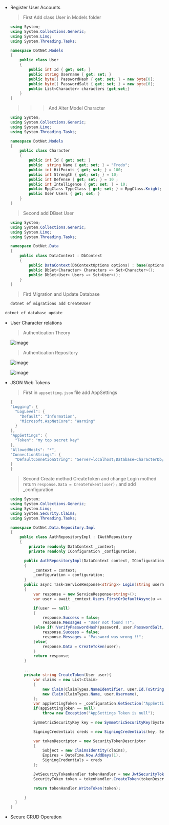 * Register User Accounts
  > First Add class User in Models folder
  ```cs
  using System;
  using System.Collections.Generic;
  using System.Linq;
  using System.Threading.Tasks;

  namespace DotNet.Models
  {
      public class User
      {
          public int Id { get; set; }
          public string Username { get; set; }
          public byte[] PasswordHash { get; set; } = new byte[0];
          public byte[] PasswordSalt { get; set; } = new byte[0];
          public List<Character> characters {get;set;}
      }
  }
  ```
  >>> And Alter Model Character
  ```cs
  using System;
  using System.Collections.Generic;
  using System.Linq;
  using System.Threading.Tasks;

  namespace DotNet.Models
  {
      public class Character
      {
          public int Id { get; set; }
          public  string Name { get; set; } = "Frodo";
          public int HitPoints { get; set; } = 100;
          public int Strength { get; set; } = 10;
          public int Defense { get; set; } = 10 ;
          public int Intelligence { get; set; } = 10;
          public RpgClass TypeClass { get; set; } = RpgClass.Knight;
          public User Users { get; set; }
      }
  }
  ```

  > Second add DBset User 
  ```cs
  using System;
  using System.Collections.Generic;
  using System.Linq;
  using System.Threading.Tasks;

  namespace DotNet.Data
  {
      public class DataContext : DbContext
      {
          public DataContext(DbContextOptions options) : base(options){ }
          public DbSet<Character> Characters => Set<Character>(); 
          public DbSet<User> Users => Set<User>();
      }
  }
  ```
  > Fird Migration and Update Database
  ```cs
  dotnet ef migrations add CreateUser
  ```
 ```cs
  dotnet ef database update
  ```
* User Character relations
  >Authentication Theory
  
  ![image](https://github.com/nguyenduong-lifetechvn/CShape/assets/130037593/ca39a151-0d7b-4bfd-b6ed-3f2ce22a736f)

  >Authentication Repository

  ![image](https://github.com/nguyenduong-lifetechvn/CShape/assets/130037593/173ac1bb-560e-4e58-9ce5-b2019bd63c8b)
  
  ![image](https://github.com/nguyenduong-lifetechvn/CShape/assets/130037593/f7b02334-ee38-41da-b295-b04da28cf262)

* JSON Web Tokens
  > First in ``appsetting.json`` file add AppSettings
  ```cs
  {
  "Logging": {
    "LogLevel": {
      "Default": "Information",
      "Microsoft.AspNetCore": "Warning"
    }
  },
  "AppSettings": {
    "Token": "my top secret key"
  },
  "AllowedHosts": "*",
  "ConnectionStrings": {
    "DefaultConnetionString": "Server=localhost;Database=CharacterDb;integrated security=True;MultipleActiveResultSets=True;TrustServerCertificate=True"
  }
  }

  ```
  >Second Create method CreateToken and change Login mothed return ``` response.Data = CreateTokent(user); ``` and add _configuration

  ```cs
  using System;
  using System.Collections.Generic;
  using System.Linq;
  using System.Security.Claims;
  using System.Threading.Tasks;

  namespace DotNet.Data.Repository.Impl
  {
      public class AuthRepositoryImpl : IAuthRepository
      {
          private readonly DataContext _context;
          private readonly IConfiguration _configuration;

        public AuthRepositoryImpl(DataContext context, IConfiguration configuration)
        {
            _context = context;
            _configuration = configuration;
        }
        public async Task<ServiceResponse<string>> Login(string username, string password)
        {
            var response = new ServiceResponse<string>();
            var user = await _context.Users.FirstOrDefaultAsync(u => u.Username.ToLower().Equals(username.ToLower()));

            if(user == null)
            {
                response.Success = false;
                response.Messages = "User not found !!";
            }else if(!VerifyPasswordHash(password, user.PasswordSalt, user.PasswordHash)){
                response.Success = false;
                response.Messages = "Password was wrong !!";
            }else{
                response.Data = CreateToken(user);
            }
            return response;
        }

        ...
        private string CreateToken(User user){
            var claims = new List<Claim>
            {
                new Claim(ClaimTypes.NameIdentifier, user.Id.ToString()),
                new Claim(ClaimTypes.Name, user.Username),
            };
            var appSettingToken = _configuration.GetSection("AppSettings:Token").Value;
            if(appSettingToken == null)
                throw new Exception("AppSettings Token is null");

            SymmetricSecurityKey key = new SymmetricSecurityKey(System.Text.Encoding.UTF8.GetBytes(appSettingToken));

            SigningCredentials creds = new SigningCredentials(key, SecurityAlgorithms.HmacSha256Signature);

            var tokenDescriptor = new SecurityTokenDescriptor
            {
                Subject = new ClaimsIdentity(claims),
                Expires = DateTime.Now.AddDays(1),
                SigningCredentials = creds
            };

            JwtSecurityTokenHandler tokenHandler = new JwtSecurityTokenHandler();
            SecurityToken token = tokenHandler.CreateToken(tokenDescriptor);

            return tokenHandler.WriteToken(token);

        }
    }
  }
  ```
* Secure CRUD Operation
